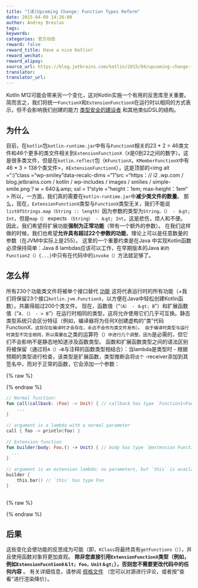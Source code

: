 ```yaml
---
title: "[译]Upcoming Change: Function Types Reform"
date: 2015-04-09 14:26:00
author: Andrey Breslav
tags:
keywords:
categories: 官方动态
reward: false
reward_title: Have a nice Kotlin!
reward_wechat:
reward_alipay:
source_url: https://blog.jetbrains.com/kotlin/2015/04/upcoming-change-function-types-reform/
translator:
translator_url:
---
```


Kotlin M12可能会带来另一个变化，这对Kotlin实施一个有用的反思库至关重要。简而言之，我们将统一`FunctionX`和`ExtensionFunctionX`在运行时以相同的方式表示，但不会影响我们创建的能力 [类型安全的建设者](http://kotlinlang.org/docs/reference/type-safe-builders.html) 和其他类似DSL的结构。<span id =“more-2062”> </span>
## 为什么

目前，在`kotlin`包`kotlin-runtime.jar`中有与`FunctionX`相关的23 * 2 = 46类文件和46个更多的类文件相关到`ExtensionFunctionX`（`X`是0到22之间的数字）。这是很多类文件，但是在`kotlin.reflect`包（`KFunctionX`，`KMemberFunctionX`中有46 * 3 = 138个类文件>，`KExtensionFunctionX`），这是顶部的<img alt =“:)”class =“wp-smiley”data-recalc-dims =“1”src =“https：// i2 .wp.com / blog.jetbrains.com / kotlin / wp-includes / images / smilies / simple-smile.png？w = 640＆amp; ssl = 1“style =”height：1em; max-height：1em“ >
所以，一方面，我们真的需要在`kotlin-runtime.jar`中<strong>减少类文件的数量</strong>。
那么，现在，`ExtensionFunctionX`类型与`FunctionX`类型无关，我们不能说`listOfStrings.map（String :: length）`因为参数的类型为`String。（） - ＆gt; Int`，但是`map（）` expects `（String） - ＆gt; Int`，这是悲伤，烦人和不便。
因此，我们希望将扩展功能<strong>强制为正常功能</strong>（带有一个额外的参数）。
在我们这样做的时候，我们也希望<strong>允许具有超过22个参数的功能</strong>，理论上可以是任意数量的参数（在JVM中实际上是255）。
这里的一个重要约束是在Java </strong>中实现Kotlin函数必须保持简单：Java 8 lambdas应该可以工作，在早期版本的Java `新的Function2（）{...}`中只有在代码中的`invoke（）`方法就足够了。
## 怎么样

所有230个功能类文件将被单个接口替代 [功能](https://github.com/JetBrains/kotlin/blob/spec-function-types/spec-docs/function-types.md#function-trait) 这将代表运行时的所有功能（+我们将保留23个接口`kotlin.jvm.FunctionX`，以方便在Java中轻松创建Kotlin函数）。共赢得超过200个类文件。
现在，函数值（“`（A） - ＆gt; B`”）和扩展函数值（“`A.（） - > B`”）在运行时相同的类型，这将允许使用它们几乎可互换。静态类型系统只会区分特征（例如，编译器将为任何X创建虚构的“类”代码FunctionX`，这将仅在编译时才会存在，永远不会作为类文件发布）。
由于编译时类型与运行时类型不完全相同，所以需要在`之类的运算符（`）中进行几个调整，因为`是必需的，但它们不会影响不是静态地知道涉及函数类型。
函数和扩展函数类型之间的语法区别将被保留（通过将`A（）→B`与注释的函数类型相结合）：当lambda是类型时 - 根据预期的类型进行检查，该类型是扩展函数，类型推断会将`这个` -receiver添加到其签名中，而对于正常的函数，它会添加一个参数：

{% raw %}
<p></p>
{% endraw %}

```kotlin
// Normal function:
fun call(callback: (Foo) -> Unit) { // callback has type `Function1<Foo, Unit>
    ...
}
 
// argument is a lambda with a normal parameter
call { foo -> println(foo) }
 
// Extension function
fun builder(body: Foo.() -> Unit) { // body has type `@extension Function1<Foo, Unit>`
  ...
}
 
// argument is an extension lambda: no parameters, but `this` is available
builder {
    this.bar() // `this` has type Foo
}
 
```

{% raw %}
<p></p>
{% endraw %}

## 后果

这些变化会使功能的反思成为可能（即，`KClass`将最终具有`getFunctions（）`），并且使用函数对象将更加直观。
<strong>除非您直接引用`ExtensionFunctionX`类型（例如，例如`ExtensionFucntion0＆lt; Foo，Unit＆gt;`），否则您不需要更改代码中的任何内容</strong> 。
有关详细信息，请参阅 [规格文件](https://github.com/JetBrains/kotlin/pull/636/files) （您可以对源进行评论，或者按“查看”进行渲染降价）。
